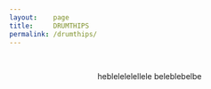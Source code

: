 ```yaml
---
layout:    page
title:     DRUMTHIPS
permalink: /drumthips/
---
```

<div align="center">
<br> 

<p>heblelelelellele beleblebelbe</p>

</div>
